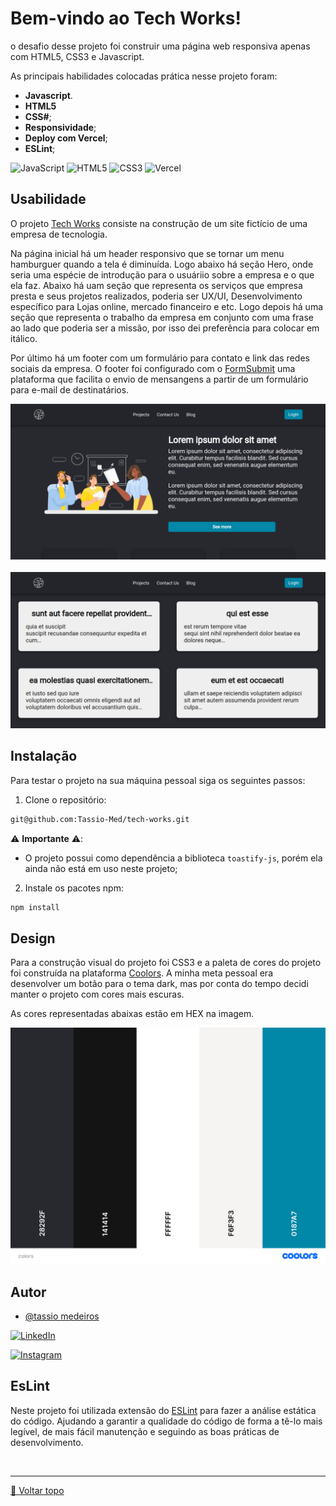 

# Bem-vindo ao Tech Works! 

o desafio desse projeto foi construir uma página web responsiva apenas com HTML5, CSS3 e Javascript.

As principais habilidades colocadas prática nesse projeto foram:

* **Javascript**.
* **HTML5**
* **CSS#**;
* **Responsividade**;
* **Deploy com Vercel**;
* **ESLint**;

![JavaScript](https://img.shields.io/badge/javascript-%23323330.svg?style=for-the-badge&logo=javascript&logoColor=%23F7DF1E)  ![HTML5](https://img.shields.io/badge/html5-%23E34F26.svg?style=for-the-badge&logo=html5&logoColor=white) ![CSS3](https://img.shields.io/badge/css3-%231572B6.svg?style=for-the-badge&logo=css3&logoColor=white) ![Vercel](https://img.shields.io/badge/vercel-%23000000.svg?style=for-the-badge&logo=vercel&logoColor=white)

## Usabilidade

O projeto [Tech Works](https://tech-works.vercel.app/) consiste na construção de um site fictício de uma empresa de tecnologia.

Na página inicial há um header responsivo que se tornar um menu hamburguer quando a tela é diminuída. Logo abaixo há seção Hero, onde seria uma espécie de introdução para o usuáriio sobre a empresa e o que ela faz. Abaixo há uam seção que representa os serviços que empresa presta e seus projetos realizados, poderia ser UX/UI, Desenvolvimento específico para Lojas online, mercado financeiro e etc.
Logo depois há uma seção que representa o trabalho da empresa em conjunto com uma frase ao lado que poderia ser a missão, por isso dei preferência para colocar em itálico.

Por último há um footer com um formulário para contato e link das redes sociais da empresa.
O footer foi configurado com o [FormSubmit](https://formsubmit.co/) uma plataforma que facilita o envio de mensangens a partir de um formulário para e-mail de destinatários.


<div align="center">
  <!-- ![Drop Schema](assets/images/readme/blog.png) -->

  <img src="assets/images/readme/tela_inicial.png" width="600px">

</div>
<br>
<div align="center">
  <!-- ![Drop Schema](assets/images/readme/blog.png) -->

  <img src="assets/images/readme/blog.png" width="600px">

</div>

## Instalação

Para testar o projeto na sua máquina pessoal siga os seguintes passos:

1. Clone o repositório:

```sh
git@github.com:Tassio-Med/tech-works.git
```

⚠️ **Importante** ⚠️:

  - O projeto possui como dependência a biblioteca `toastify-js`, porém ela ainda não está em uso neste projeto;


2. Instale os pacotes npm:

```bash
npm install
```


## Design

Para a construção visual do projeto foi CSS3 e a paleta de cores do projeto foi construída na plataforma [Coolors](https://coolors.co/). A minha meta pessoal era desenvolver um botão para o tema dark, mas por conta do tempo decidi manter o projeto com cores mais escuras.

As cores representadas abaixas estão em HEX na imagem.
<br>


<div align="center">

  ![Drop Schema](assets/images/colors.png)

</div>

## Autor

- [@tassio medeiros](https://github.com/Tassio-Med)

[![LinkedIn](https://img.shields.io/badge/LinkedIn-0077B5?style=for-the-badge&logo=linkedin&logoColor=white)](https://linkedin.com/in/tassiomed98) 

[![Instagram](https://img.shields.io/badge/Instagram-E4405F?style=for-the-badge&logo=instagram&logoColor=white)](https://instagram.com/tassio.med?igshid=ZDdkNTZiNTM=) 



## EsLint

Neste projeto foi utilizada extensão do [ESLint](https://eslint.org/) para fazer a análise estática do código. Ajudando a garantir a qualidade do código de forma a tê-lo mais legível, de mais fácil manutenção e seguindo as boas práticas de desenvolvimento.

<br><hr>
[🔼 Voltar topo](#bem-vindo-ao-tech-works)